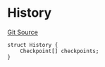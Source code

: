 # History
[Git Source](https://github.com/llama-community/vertex-v1/blob/83b309a51fc2f6da39eb1375052e39a13b1b0915/src/utils/Structs.sol)


```solidity
struct History {
    Checkpoint[] checkpoints;
}
```

